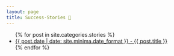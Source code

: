 ```yaml
---
layout: page
title: Success-Stories 🌟
---
```

<ul>
  {% for post in site.categories.stories %}
    <li>
      <a href=".{{ post.url }}">{{ post.date | date: site.minima.date_format }} - {{ post.title }}</a>
    </li>
  {% endfor %}
</ul>
